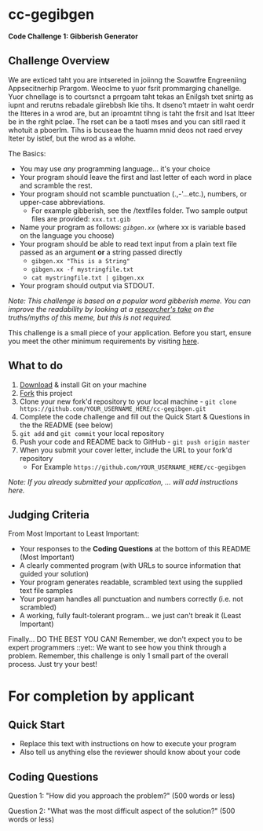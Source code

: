 cc-gegibgen
===========

**Code Challenge 1: Gibberish Generator**

Challenge Overview
------------------

We are exticed taht you are intsereted in joiinng the Soawtfre Engreeniing Appsecitnerhip Prargom.  Weoclme to yuor fsrit prommarging chanellge.  Yuor chnellage is to courtsnct a prrgoam taht tekas an Enilgsh txet snirtg as iupnt and rerutns rebadale giirebbsh lkie tihs.  It dseno’t mtaetr in waht oerdr the ltteres in a wrod are, but an iproamtnt tihng is taht the frsit and lsat ltteer be in the rghit pclae. The rset can be a taotl mses and you can sitll raed it whotuit a pboerlm.  Tihs is bcuseae the huamn mnid deos not raed ervey lteter by istlef, but the wrod as a wlohe.

The Basics:
* You may use *any* programming language... it's your choice
* Your program should leave the first and last letter of each word in place and scramble the rest.
* Your program should not scamble punctuation (.,-'...etc.), numbers, or upper-case abbreviations.  
   * For example gibberish, see the /textfiles folder.  Two sample output files are provided: `xxx.txt.gib`
* Name your program as follows: _`gibgen.xx`_ (where xx is variable based on the language you choose)
* Your program should be able to read text input from a plain text file passed as an argument **or** a string passed directly
   * `gibgen.xx "This is a String"`
   * `gibgen.xx -f mystringfile.txt`
   * `cat mystringfile.txt | gibgen.xx`
* Your program should output via STDOUT.

_Note: This challenge is based on a popular word gibberish meme. You can improve the readability by looking at a [researcher's take](http://www.mrc-cbu.cam.ac.uk/people/matt.davis/cmabridge/) on the truths/myths of this meme, but this is not required._

This challenge is a small piece of your application.  Before you start, ensure you meet the other minimum requirements by visiting [here](http://gecapital.com/sweap "SWEAP Home Page").

What to do
----------
1. [Download](http://git-scm.com/downloads) & install Git on your machine
2. [Fork](https://help.github.com/articles/fork-a-repo) this project
2. Clone your new fork'd repository to your local machine - `git clone https://github.com/YOUR_USERNAME_HERE/cc-gegibgen.git`
3. Complete the code challenge and fill out the Quick Start & Questions in the the README (see below)
4. `git add` and `git commit` your local repository
4. Push your code and README back to GitHub - `git push origin master`
5. When you submit your cover letter, include the URL to your fork'd repository
   - For Example `https://github.com/YOUR_USERNAME_HERE/cc-gegibgen`

_Note: If you already submitted your application, ... will add instructions here._

Judging Criteria
----------------

From Most Important to Least Important:
* Your responses to the **Coding Questions** at the bottom of this README (Most Important)
* A clearly commented program (with URLs to source information that guided your solution)
* Your program generates readable, scrambled text using the supplied text file samples
* Your program handles all punctuation and numbers correctly (i.e. not scrambled)
* A working, fully fault-tolerant program... we just can't break it (Least Important)

Finally... DO THE BEST YOU CAN!  Remember, we don't expect you to be expert programmers ::yet::  We want to see how you think through a problem.  Remember, this challenge is only 1 small part of the overall process.  Just try your best!

For completion by applicant
===========================

Quick Start
-----------

* Replace this text with instructions on how to execute your program
* Also tell us anything else the reviewer should know about your code


Coding Questions
----------------

Question 1: "How did you approach the problem?" (500 words or less)



Question 2: "What was the most difficult aspect of the solution?" (500 words or less)





